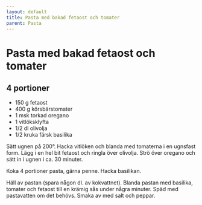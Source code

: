 ```yaml
---
layout: default
title: Pasta med bakad fetaost och tomater
parent: Pasta
---
```

# Pasta med bakad fetaost och tomater

## 4 portioner

- 150 g fetaost
- 400 g körsbärstomater
- 1 msk torkad oregano
- 1 vitlöksklyfta
- 1/2 dl olivolja
- 1/2 kruka färsk basilika

Sätt ugnen på 200°. Hacka vitlöken och blanda med tomaterna i en ugnsfast form.
Lägg i en hel bit fetaost och ringla över olivolja. Strö över oregano och sätt in i
ugnen i ca. 30 minuter.

Koka 4 portioner pasta, gärna penne. Hacka basilikan.

Häll av pastan (spara någon dl. av kokvattnet). Blanda pastan med basilika, tomater och
fetaost till en krämig sås under några minuter. Späd med pastavatten om det behövs. Smaka
av med salt och peppar.
